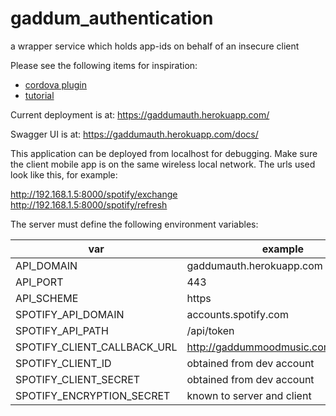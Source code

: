 # gaddum_authentication
a wrapper service which holds app-ids on behalf of an insecure client

Please see the following items for inspiration:

* [cordova plugin](https://github.com/Festify/cordova-spotify-oauth)
* [tutorial](https://devdactic.com/ionic-spotify-app-oauth/)


Current deployment is at:
https://gaddumauth.herokuapp.com/

Swagger UI is at:
https://gaddumauth.herokuapp.com/docs/

This application can be deployed from localhost for debugging. Make sure the client mobile app is on the same wireless local network. The urls used look like this, for example:

http://192.168.1.5:8000/spotify/exchange
http://192.168.1.5:8000/spotify/refresh


The server must define the following environment variables:


|var|example|
|-|-|
|API_DOMAIN|gaddumauth.herokuapp.com| 
|API_PORT|443|
|API_SCHEME|https|
|SPOTIFY_API_DOMAIN|accounts.spotify.com|
|SPOTIFY_API_PATH|/api/token| 
|SPOTIFY_CLIENT_CALLBACK_URL|http://gaddummoodmusic.com/callback/| 
|SPOTIFY_CLIENT_ID| obtained from dev account|
|SPOTIFY_CLIENT_SECRET|obtained from dev account |
|SPOTIFY_ENCRYPTION_SECRET|known to server and client|
 
